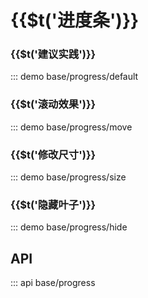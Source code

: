 # {{$t(\'进度条\')}}

### {{$t(\'建议实践\')}}

::: demo base/progress/default

### {{$t(\'滚动效果\')}}

::: demo base/progress/move

### {{$t(\'修改尺寸\')}}

::: demo base/progress/size

### {{$t(\'隐藏叶子\')}}

::: demo base/progress/hide

## API

::: api base/progress
